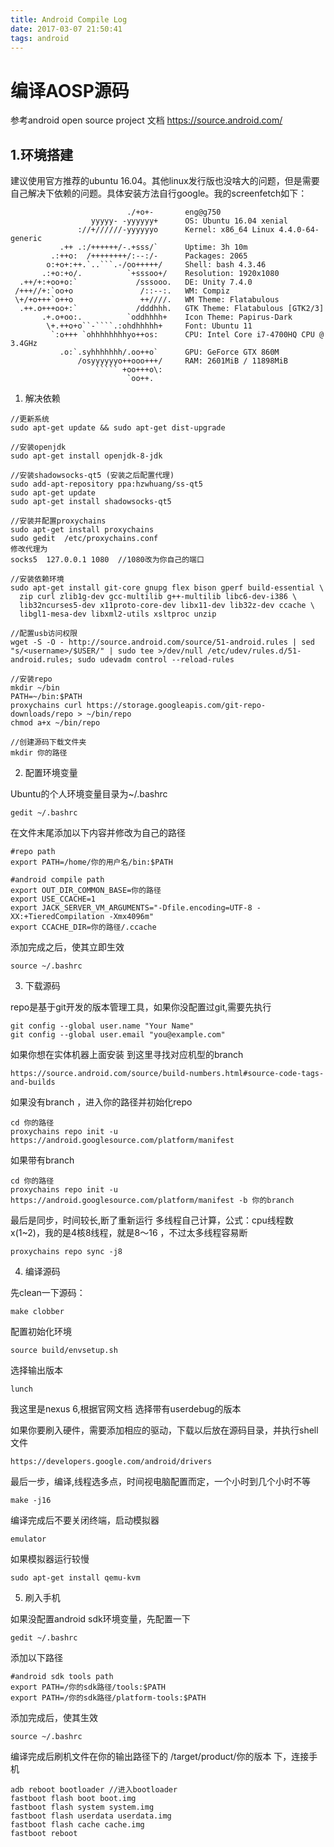 ```yaml
---
title: Android Compile Log
date: 2017-03-07 21:50:41
tags: android
---
```



# 编译AOSP源码
参考android open source project 文档 https://source.android.com/
## 1.环境搭建
建议使用官方推荐的ubuntu 16.04。其他linux发行版也没啥大的问题，但是需要自己解决下依赖的问题。具体安装方法自行google。我的screenfetch如下：
```
                          ./+o+-       eng@g750
                  yyyyy- -yyyyyy+      OS: Ubuntu 16.04 xenial
               ://+//////-yyyyyyo      Kernel: x86_64 Linux 4.4.0-64-generic
           .++ .:/++++++/-.+sss/`      Uptime: 3h 10m
         .:++o:  /++++++++/:--:/-      Packages: 2065
        o:+o+:++.`..```.-/oo+++++/     Shell: bash 4.3.46
       .:+o:+o/.          `+sssoo+/    Resolution: 1920x1080
  .++/+:+oo+o:`             /sssooo.   DE: Unity 7.4.0
 /+++//+:`oo+o               /::--:.   WM: Compiz
 \+/+o+++`o++o               ++////.   WM Theme: Flatabulous
  .++.o+++oo+:`             /dddhhh.   GTK Theme: Flatabulous [GTK2/3]
       .+.o+oo:.          `oddhhhh+    Icon Theme: Papirus-Dark
        \+.++o+o``-````.:ohdhhhhh+     Font: Ubuntu 11
         `:o+++ `ohhhhhhhhyo++os:      CPU: Intel Core i7-4700HQ CPU @ 3.4GHz
           .o:`.syhhhhhhh/.oo++o`      GPU: GeForce GTX 860M
               /osyyyyyyo++ooo+++/     RAM: 2601MiB / 11898MiB
                   ````` +oo+++o\:    
                          `oo++.      
```

1. 解决依赖
```
//更新系统
sudo apt-get update && sudo apt-get dist-upgrade 

//安装openjdk
sudo apt-get install openjdk-8-jdk

//安装shadowsocks-qt5 (安装之后配置代理)
sudo add-apt-repository ppa:hzwhuang/ss-qt5
sudo apt-get update
sudo apt-get install shadowsocks-qt5

//安装并配置proxychains
sudo apt-get install proxychains
sudo gedit  /etc/proxychains.conf
修改代理为
socks5  127.0.0.1 1080  //1080改为你自己的端口

//安装依赖环境
sudo apt-get install git-core gnupg flex bison gperf build-essential \
  zip curl zlib1g-dev gcc-multilib g++-multilib libc6-dev-i386 \
  lib32ncurses5-dev x11proto-core-dev libx11-dev lib32z-dev ccache \
  libgl1-mesa-dev libxml2-utils xsltproc unzip

//配置usb访问权限
wget -S -O - http://source.android.com/source/51-android.rules | sed "s/<username>/$USER/" | sudo tee >/dev/null /etc/udev/rules.d/51-android.rules; sudo udevadm control --reload-rules

//安装repo 
mkdir ~/bin
PATH=~/bin:$PATH
proxychains curl https://storage.googleapis.com/git-repo-downloads/repo > ~/bin/repo
chmod a+x ~/bin/repo

//创建源码下载文件夹 
mkdir 你的路径
```
2. 配置环境变量

Ubuntu的个人环境变量目录为~/.bashrc 

```
gedit ~/.bashrc 
```

在文件末尾添加以下内容并修改为自己的路径

```
#repo path
export PATH=/home/你的用户名/bin:$PATH

#android compile path
export OUT_DIR_COMMON_BASE=你的路径
export USE_CCACHE=1
export JACK_SERVER_VM_ARGUMENTS="-Dfile.encoding=UTF-8 -XX:+TieredCompilation -Xmx4096m"
export CCACHE_DIR=你的路径/.ccache
```
添加完成之后，使其立即生效
```
source ~/.bashrc
```

3. 下载源码

repo是基于git开发的版本管理工具，如果你没配置过git,需要先执行

```
git config --global user.name "Your Name"
git config --global user.email "you@example.com"
```

如果你想在实体机器上面安装 到这里寻找对应机型的branch
```
https://source.android.com/source/build-numbers.html#source-code-tags-and-builds
```
如果没有branch ，进入你的路径并初始化repo
```
cd 你的路径
proxychains repo init -u https://android.googlesource.com/platform/manifest
```
如果带有branch 

```
cd 你的路径
proxychains repo init -u https://android.googlesource.com/platform/manifest -b 你的branch
```
最后是同步，时间较长,断了重新运行 多线程自己计算，公式：cpu线程数x(1~2)，我的是4核8线程，就是8～16 ，不过太多线程容易断
```
proxychains repo sync -j8
```
4. 编译源码

先clean一下源码：
```
make clobber
```
配置初始化环境
```
source build/envsetup.sh
```
选择输出版本
```
lunch 
```
我这里是nexus 6,根据官网文档 选择带有userdebug的版本

如果你要刷入硬件，需要添加相应的驱动，下载以后放在源码目录，并执行shell文件
```
https://developers.google.com/android/drivers
```


最后一步，编译,线程选多点，时间视电脑配置而定，一个小时到几个小时不等
```
make -j16
```
编译完成后不要关闭终端，启动模拟器
```
emulator
```
如果模拟器运行较慢
```
sudo apt-get install qemu-kvm
```
5. 刷入手机

如果没配置android sdk环境变量，先配置一下 
```
gedit ~/.bashrc
```
添加以下路径
```
#android sdk tools path
export PATH=/你的sdk路径/tools:$PATH
export PATH=/你的sdk路径/platform-tools:$PATH
```
添加完成后，使其生效
```
source ~/.bashrc
```
编译完成后刷机文件在你的输出路径下的  /target/product/你的版本 下，连接手机
```
adb reboot bootloader //进入bootloader
fastboot flash boot boot.img
fastboot flash system system.img
fastboot flash userdata userdata.img
fastboot flash cache cache.img
fastboot reboot
```


